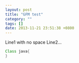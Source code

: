 ```yaml
---
layout: post
title: "GFM test"
category: ""
tags: []
date: 2013-11-21 23:51:38 +0800
---
```

Line1 with no space
Line2...

```Java
Class java{
}
```

